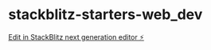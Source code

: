 # stackblitz-starters-web_dev

[Edit in StackBlitz next generation editor ⚡️](https://stackblitz.com/~/github.com/demarcok/stackblitz-starters-web_dev)